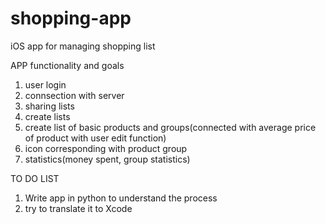 # shopping-app
iOS app for managing shopping list

APP functionality and goals
1. user login
2. connsection with server
3. sharing lists
4. create lists
5. create list of basic products and groups(connected with average price of product with user edit function)
6. icon corresponding with product group
7. statistics(money spent, group statistics)


TO DO LIST
1. Write app in python to understand the process
2. try to translate it to Xcode

